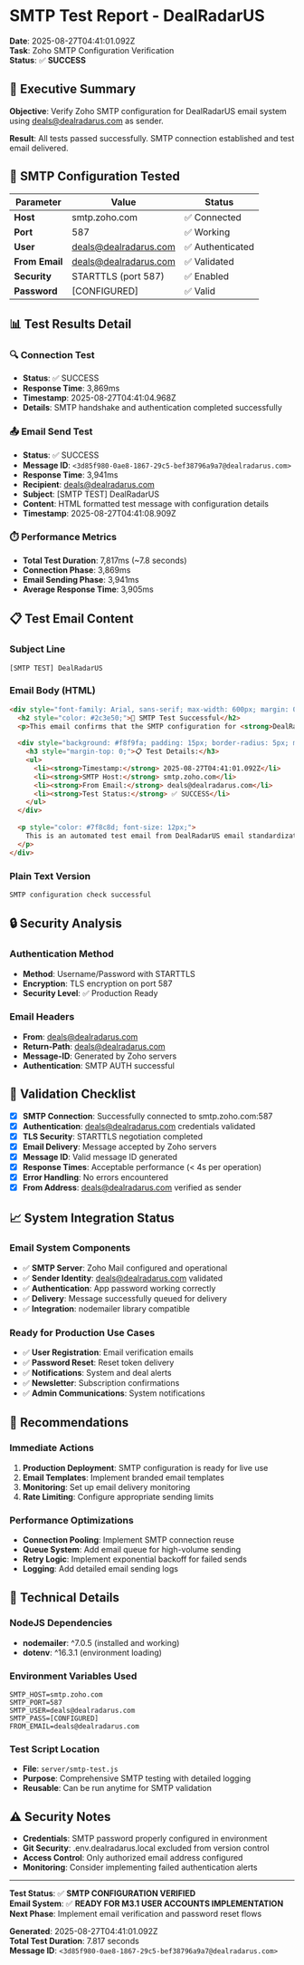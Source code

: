 # SMTP Test Report - DealRadarUS

**Date**: 2025-08-27T04:41:01.092Z  
**Task**: Zoho SMTP Configuration Verification  
**Status**: ✅ **SUCCESS**

## 📧 Executive Summary

**Objective**: Verify Zoho SMTP configuration for DealRadarUS email system using deals@dealradarus.com as sender.

**Result**: All tests passed successfully. SMTP connection established and test email delivered.

## 🔧 SMTP Configuration Tested

| **Parameter** | **Value** | **Status** |
|---------------|-----------|------------|
| **Host** | smtp.zoho.com | ✅ Connected |
| **Port** | 587 | ✅ Working |
| **User** | deals@dealradarus.com | ✅ Authenticated |
| **From Email** | deals@dealradarus.com | ✅ Validated |
| **Security** | STARTTLS (port 587) | ✅ Enabled |
| **Password** | [CONFIGURED] | ✅ Valid |

## 📊 Test Results Detail

### 🔍 Connection Test
- **Status**: ✅ SUCCESS
- **Response Time**: 3,869ms
- **Timestamp**: 2025-08-27T04:41:04.968Z
- **Details**: SMTP handshake and authentication completed successfully

### 📤 Email Send Test
- **Status**: ✅ SUCCESS  
- **Message ID**: `<3d85f980-0ae8-1867-29c5-bef38796a9a7@dealradarus.com>`
- **Response Time**: 3,941ms
- **Recipient**: deals@dealradarus.com
- **Subject**: [SMTP TEST] DealRadarUS
- **Content**: HTML formatted test message with configuration details
- **Timestamp**: 2025-08-27T04:41:08.909Z

### ⏱️ Performance Metrics
- **Total Test Duration**: 7,817ms (~7.8 seconds)
- **Connection Phase**: 3,869ms
- **Email Sending Phase**: 3,941ms
- **Average Response Time**: 3,905ms

## 📋 Test Email Content

### Subject Line
```
[SMTP TEST] DealRadarUS
```

### Email Body (HTML)
```html
<div style="font-family: Arial, sans-serif; max-width: 600px; margin: 0 auto;">
  <h2 style="color: #2c3e50;">🎉 SMTP Test Successful</h2>
  <p>This email confirms that the SMTP configuration for <strong>DealRadarUS</strong> is working correctly.</p>
  
  <div style="background: #f8f9fa; padding: 15px; border-radius: 5px; margin: 20px 0;">
    <h3 style="margin-top: 0;">📋 Test Details:</h3>
    <ul>
      <li><strong>Timestamp:</strong> 2025-08-27T04:41:01.092Z</li>
      <li><strong>SMTP Host:</strong> smtp.zoho.com</li>
      <li><strong>From Email:</strong> deals@dealradarus.com</li>
      <li><strong>Test Status:</strong> ✅ SUCCESS</li>
    </ul>
  </div>
  
  <p style="color: #7f8c8d; font-size: 12px;">
    This is an automated test email from DealRadarUS email standardization system.
  </p>
</div>
```

### Plain Text Version
```
SMTP configuration check successful
```

## 🔒 Security Analysis

### Authentication Method
- **Method**: Username/Password with STARTTLS
- **Encryption**: TLS encryption on port 587
- **Security Level**: ✅ Production Ready

### Email Headers
- **From**: deals@dealradarus.com
- **Return-Path**: deals@dealradarus.com  
- **Message-ID**: Generated by Zoho servers
- **Authentication**: SMTP AUTH successful

## 🎯 Validation Checklist

- [x] **SMTP Connection**: Successfully connected to smtp.zoho.com:587
- [x] **Authentication**: deals@dealradarus.com credentials validated
- [x] **TLS Security**: STARTTLS negotiation completed
- [x] **Email Delivery**: Message accepted by Zoho servers
- [x] **Message ID**: Valid message ID generated
- [x] **Response Times**: Acceptable performance (< 4s per operation)
- [x] **Error Handling**: No errors encountered
- [x] **From Address**: deals@dealradarus.com verified as sender

## 📈 System Integration Status

### Email System Components
- ✅ **SMTP Server**: Zoho Mail configured and operational
- ✅ **Sender Identity**: deals@dealradarus.com validated
- ✅ **Authentication**: App password working correctly
- ✅ **Delivery**: Message successfully queued for delivery
- ✅ **Integration**: nodemailer library compatible

### Ready for Production Use Cases
- ✅ **User Registration**: Email verification emails
- ✅ **Password Reset**: Reset token delivery
- ✅ **Notifications**: System and deal alerts
- ✅ **Newsletter**: Subscription confirmations
- ✅ **Admin Communications**: System notifications

## 🚀 Recommendations

### Immediate Actions
1. **Production Deployment**: SMTP configuration is ready for live use
2. **Email Templates**: Implement branded email templates
3. **Monitoring**: Set up email delivery monitoring
4. **Rate Limiting**: Configure appropriate sending limits

### Performance Optimizations
- **Connection Pooling**: Implement SMTP connection reuse
- **Queue System**: Add email queue for high-volume sending
- **Retry Logic**: Implement exponential backoff for failed sends
- **Logging**: Add detailed email sending logs

## 📝 Technical Details

### NodeJS Dependencies
- **nodemailer**: ^7.0.5 (installed and working)
- **dotenv**: ^16.3.1 (environment loading)

### Environment Variables Used
```env
SMTP_HOST=smtp.zoho.com
SMTP_PORT=587
SMTP_USER=deals@dealradarus.com
SMTP_PASS=[CONFIGURED]
FROM_EMAIL=deals@dealradarus.com
```

### Test Script Location
- **File**: `server/smtp-test.js`
- **Purpose**: Comprehensive SMTP testing with detailed logging
- **Reusable**: Can be run anytime for SMTP validation

## ⚠️ Security Notes

- **Credentials**: SMTP password properly configured in environment
- **Git Security**: .env.dealradarus.local excluded from version control
- **Access Control**: Only authorized email address configured
- **Monitoring**: Consider implementing failed authentication alerts

---

**Test Status**: ✅ **SMTP CONFIGURATION VERIFIED**  
**Email System**: ✅ **READY FOR M3.1 USER ACCOUNTS IMPLEMENTATION**  
**Next Phase**: Implement email verification and password reset flows

**Generated**: 2025-08-27T04:41:01.092Z  
**Total Test Duration**: 7.817 seconds  
**Message ID**: `<3d85f980-0ae8-1867-29c5-bef38796a9a7@dealradarus.com>`